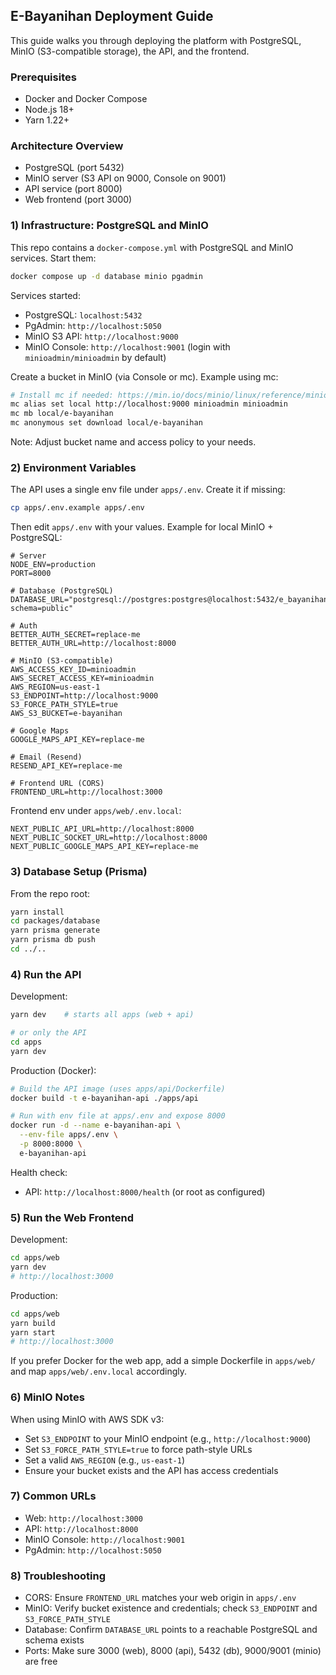 ## E-Bayanihan Deployment Guide

This guide walks you through deploying the platform with PostgreSQL, MinIO (S3-compatible storage), the API, and the frontend.

### Prerequisites

- Docker and Docker Compose
- Node.js 18+
- Yarn 1.22+

### Architecture Overview

- PostgreSQL (port 5432)
- MinIO server (S3 API on 9000, Console on 9001)
- API service (port 8000)
- Web frontend (port 3000)

### 1) Infrastructure: PostgreSQL and MinIO

This repo contains a `docker-compose.yml` with PostgreSQL and MinIO services. Start them:

```bash
docker compose up -d database minio pgadmin
```

Services started:
- PostgreSQL: `localhost:5432`
- PgAdmin: `http://localhost:5050`
- MinIO S3 API: `http://localhost:9000`
- MinIO Console: `http://localhost:9001` (login with `minioadmin/minioadmin` by default)

Create a bucket in MinIO (via Console or mc). Example using mc:

```bash
# Install mc if needed: https://min.io/docs/minio/linux/reference/minio-mc.html
mc alias set local http://localhost:9000 minioadmin minioadmin
mc mb local/e-bayanihan
mc anonymous set download local/e-bayanihan
```

Note: Adjust bucket name and access policy to your needs.

### 2) Environment Variables

The API uses a single env file under `apps/.env`. Create it if missing:

```bash
cp apps/.env.example apps/.env
```

Then edit `apps/.env` with your values. Example for local MinIO + PostgreSQL:

```env
# Server
NODE_ENV=production
PORT=8000

# Database (PostgreSQL)
DATABASE_URL="postgresql://postgres:postgres@localhost:5432/e_bayanihan?schema=public"

# Auth
BETTER_AUTH_SECRET=replace-me
BETTER_AUTH_URL=http://localhost:8000

# MinIO (S3-compatible)
AWS_ACCESS_KEY_ID=minioadmin
AWS_SECRET_ACCESS_KEY=minioadmin
AWS_REGION=us-east-1
S3_ENDPOINT=http://localhost:9000
S3_FORCE_PATH_STYLE=true
AWS_S3_BUCKET=e-bayanihan

# Google Maps
GOOGLE_MAPS_API_KEY=replace-me

# Email (Resend)
RESEND_API_KEY=replace-me

# Frontend URL (CORS)
FRONTEND_URL=http://localhost:3000
```

Frontend env under `apps/web/.env.local`:

```env
NEXT_PUBLIC_API_URL=http://localhost:8000
NEXT_PUBLIC_SOCKET_URL=http://localhost:8000
NEXT_PUBLIC_GOOGLE_MAPS_API_KEY=replace-me
```

### 3) Database Setup (Prisma)

From the repo root:

```bash
yarn install
cd packages/database
yarn prisma generate
yarn prisma db push
cd ../..
```

### 4) Run the API

Development:

```bash
yarn dev    # starts all apps (web + api)

# or only the API
cd apps
yarn dev
```

Production (Docker):

```bash
# Build the API image (uses apps/api/Dockerfile)
docker build -t e-bayanihan-api ./apps/api

# Run with env file at apps/.env and expose 8000
docker run -d --name e-bayanihan-api \
  --env-file apps/.env \
  -p 8000:8000 \
  e-bayanihan-api
```

Health check:
- API: `http://localhost:8000/health` (or root as configured)

### 5) Run the Web Frontend

Development:

```bash
cd apps/web
yarn dev
# http://localhost:3000
```

Production:

```bash
cd apps/web
yarn build
yarn start
# http://localhost:3000
```

If you prefer Docker for the web app, add a simple Dockerfile in `apps/web/` and map `apps/web/.env.local` accordingly.

### 6) MinIO Notes

When using MinIO with AWS SDK v3:
- Set `S3_ENDPOINT` to your MinIO endpoint (e.g., `http://localhost:9000`)
- Set `S3_FORCE_PATH_STYLE=true` to force path-style URLs
- Set a valid `AWS_REGION` (e.g., `us-east-1`)
- Ensure your bucket exists and the API has access credentials

### 7) Common URLs

- Web: `http://localhost:3000`
- API: `http://localhost:8000`
- MinIO Console: `http://localhost:9001`
- PgAdmin: `http://localhost:5050`

### 8) Troubleshooting

- CORS: Ensure `FRONTEND_URL` matches your web origin in `apps/.env`
- MinIO: Verify bucket existence and credentials; check `S3_ENDPOINT` and `S3_FORCE_PATH_STYLE`
- Database: Confirm `DATABASE_URL` points to a reachable PostgreSQL and schema exists
- Ports: Make sure 3000 (web), 8000 (api), 5432 (db), 9000/9001 (minio) are free


